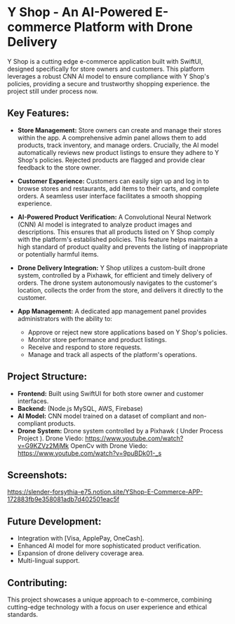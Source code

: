 # Y Shop - An AI-Powered E-commerce Platform with Drone Delivery

Y Shop is a cutting edge e-commerce application built with SwiftUI, designed specifically for store owners and customers.  This platform leverages a robust CNN AI model to ensure compliance with Y Shop's policies, providing a secure and trustworthy shopping experience.
the project still under process now.

## Key Features:

* **Store Management:** Store owners can create and manage their stores within the app.  A comprehensive admin panel allows them to add products, track inventory, and manage orders.  Crucially, the AI model automatically reviews new product listings to ensure they adhere to Y Shop's policies.  Rejected products are flagged and provide clear feedback to the store owner.

* **Customer Experience:**  Customers can easily sign up and log in to browse stores and restaurants, add items to their carts, and complete orders.  A seamless user interface facilitates a smooth shopping experience.

* **AI-Powered Product Verification:** A Convolutional Neural Network (CNN) AI model is integrated to analyze product images and descriptions.  This ensures that all products listed on Y Shop comply with the platform's established policies.  This feature helps maintain a high standard of product quality and prevents the listing of inappropriate or potentially harmful items.

* **Drone Delivery Integration:**  Y Shop utilizes a custom-built drone system, controlled by a Pixhawk, for efficient and timely delivery of orders. The drone system autonomously navigates to the customer's location, collects the order from the store, and delivers it directly to the customer.

* **App Management:**  A dedicated app management panel provides administrators with the ability to:
    * Approve or reject new store applications based on Y Shop's policies.
    * Monitor store performance and product listings.
    * Receive and respond to store requests.
    * Manage and track all aspects of the platform's operations.

## Project Structure:

* **Frontend:** Built using SwiftUI for both store owner and customer interfaces.
* **Backend:**  (Node.js MySQL, AWS, Firebase)
* **AI Model:**  CNN model trained on a dataset of compliant and non-compliant products.
* **Drone System:**  Drone system controlled by a Pixhawk ( Under Process Project ). Drone Viedo: https://www.youtube.com/watch?v=G9KZVz2MjMk  OpenCv with Drone Viedo: https://www.youtube.com/watch?v=9puBDk01-_s

## Screenshots:

https://slender-forsythia-e75.notion.site/YShop-E-Commerce-APP-172883fb9e358081adb7d402501eac5f

## Future Development:

* Integration with [Visa, ApplePay, OneCash].
* Enhanced AI model for more sophisticated product verification.
* Expansion of drone delivery coverage area.
* Multi-lingual support.


## Contributing:


This project showcases a unique approach to e-commerce, combining cutting-edge technology with a focus on user experience and ethical standards.
